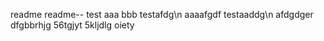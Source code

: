 readme
readme--
test
aaa
bbb
testafdg\n
aaaafgdf
testaaddg\n
afdgdger
dfgbbrhjg
56tgjyt
5kljdlg
oiety
